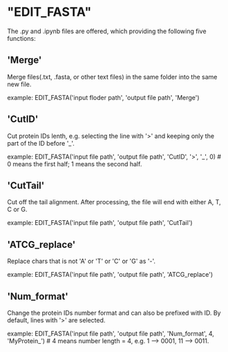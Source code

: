 # "EDIT_FASTA" 

The .py and .ipynb files are offered, which providing the following five functions:

## 'Merge'

Merge files(.txt, .fasta, or other text files) in the same folder into the same new file.

example:
  EDIT_FASTA('input floder path', 'output file path', 'Merge')
  
## 'CutID'

Cut protein IDs lenth, e.g. selecting the line with '>' and keeping only the part of the ID before '_'.

example:
  EDIT_FASTA('input file path', 'output file path', 'CutID', '>', '_', 0) # 0 means the first half; 1 means the second half.
  
## 'CutTail'

Cut off the tail alignment. After processing, the file will end with either A, T, C or G.

example:
  EDIT_FASTA('input file path', 'output file path', 'CutTail')
  
## 'ATCG_replace'

Replace chars that is not 'A' or 'T' or 'C' or 'G' as '-'.

example:
  EDIT_FASTA('input file path', 'output file path', 'ATCG_replace')
  
## 'Num_format'

Change the protein IDs number format and can also be prefixed with ID. By default, lines with '>' are selected.

example:
  EDIT_FASTA('input file path', 'output file path', 'Num_format', 4, 'MyProtein_') # 4 means number length = 4, e.g. 1 --> 0001, 11 --> 0011.

